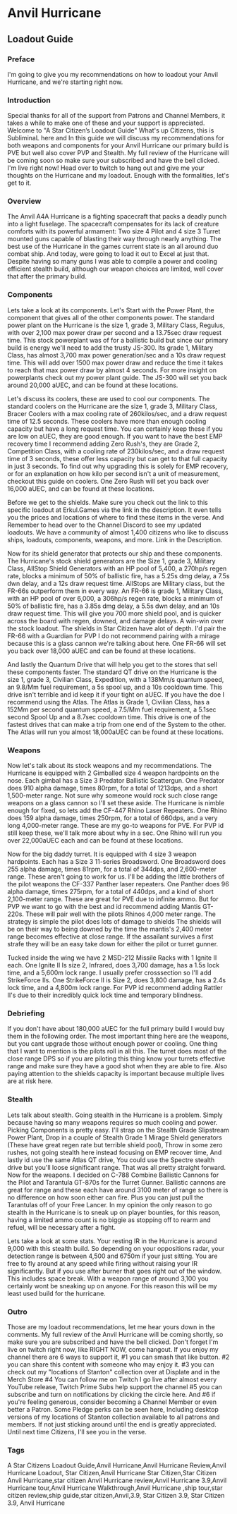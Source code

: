 # Anvil Hurricane
## Loadout Guide

### Preface
I'm going to give you my recommendations on how to loadout your Anvil Hurricane, and we're starting right now.

### Introduction
Special thanks for all of the support from Patrons and Channel Members, it takes a while to make one of these and your support is appreciated. Welcome to "A Star Citizen’s Loadout Guide" What's up Citizens, this is SubliminaL here and In this guide we will discuss my recommendations for both weapons and components for your Anvil Hurricane our primary build is PVE but well also cover PVP and Stealth. My full review of the Hurricane will be coming soon so make sure your subscribed and have the bell clicked. I'm live right now! Head over to twitch to hang out and give me your thoughts on the Hurricane and my loadout. Enough with the formalities, let's get to it.

### Overview
The Anvil A4A Hurricane is a fighting spacecraft that packs a deadly punch into a light fuselage. The spacecraft compensates for its lack of creature comforts with its powerful armament: Two size 4 Pilot and 4 size 3 Turret mounted guns capable of blasting their way through nearly anything. The best use of the Hurricane in the games current state is an all around duo combat ship. And today, were going to load it out to Excel at just that. Despite having so many guns I was able to compile a power and cooling efficient stealth build, although our weapon choices are limited, well cover that after the primary build.

### Components
Lets take a look at its components. Let's Start with the Power Plant, the component that gives all of the other components power. The standard power plant on the Hurricane is the size 1, grade 3, Military Class, Regulus, with over 2,100 max power draw per second and a 13.75sec draw request time. This stock powerplant was of for a ballistic build but since our primary build is energy we'll need to add the trusty JS-300. Its grade 1,  Military Class, has almost 3,700 max power generation/sec and a 10s draw request time. This will add over 1500 max power draw and reduce the time it takes to reach that max power draw by almost 4 seconds. For more insight on powerplants check out my power plant guide. The JS-300 will set you back around 20,000 aUEC, and can be found at these locations.

[comment]: # (To find out why upgrading this has no purpose other than shaving .7 seconds off your EMP recover time check out my power plant guide.)

Let's discuss its coolers, these are used to cool our components. The standard coolers on the Hurricane are the size 1, grade 3, Military Class, Bracer Coolers with a max cooling rate of 260kilos/sec, and a draw request time of 12.5 seconds. These coolers have more than enough cooling capacity but have a long request time. You can certainly keep these if you are low on aUEC, they are good enough. If you want to have the best EMP recovery time I recommend adding Zero Rush's, they are Grade 2, Competition Class, with a cooling rate of 230kilos/sec, and a draw request time of 3 seconds, these offer less capacity but can get to that full capacity in just 3 seconds. To find out why upgrading this is solely for EMP recovery, or for an explanation on how kilo per second isn't a unit of measurement, checkout this guide on coolers. One Zero Rush will set you back over 16,000 aUEC, and can be found at these locations.

Before we get to the shields. Make sure you check out the link to this specific loadout at Erkul.Games via the link in the description. It even tells you the prices and locations of where to find these items in the verse. And Remember to head over to the Channel Discord to see my updated loadouts. We have a community of almost 1,400 citizens who like to discuss ships, loadouts, components, weapons, and more. Link in the Description.

Now for its shield generator that protects our ship and these components. The Hurricane's stock shield generators are the Size 1, grade 3, Military Class, AllStop Shield Generators with an HP pool of 5,400, a 270hp/s regen rate, blocks a minimum of 50% of ballistic fire, has a 5.25s dmg delay, a 7.5s dwn delay, and a 12s draw request time. AllStops are Military class, but the FR-66s outperform them in every way. An FR-66 is grade 1, Military Class, with an HP pool of over 6,000, a 306hp/s regen rate, blocks a minimum of 50% of ballistic fire, has a 3.85s dmg delay, a 5.5s dwn delay, and an 10s draw request time. This will give you 700 more shield pool, and is quicker across the board with regen, downed, and damage delays. A win-win over the stock loadout. The shields in Star Citizen have alot of depth. I'd pair the FR-66 with a Guardian for PVP I do not recommend pairing with a mirage because this is a glass cannon we're talking about here. One FR-66 will set you back over 18,000 aUEC and can be found at these locations.

[comment]: # (It should be noted that there is a better shield combo in my opinion. If you own either a Banu Defender or Esperia Prowler pairing one FR-76 with a Sukoran from those ships is great. The Sukoran has 100% Ballistic Resistance so it will need to be taken completely down before you can take hull damage. Unfortunately if you don't own either of these ships there is no way to get access to the Sukoran.)

And lastly the Quantum Drive that will help you get to the stores that sell these components faster. The standard QT drive on the Hurricane is the size 1, grade 3, Civilian Class, Expedition, with a 138Mm/s quantum speed, an 9.8/Mm fuel requirement, a 5s spool up, and a 10s cooldown time. This drive isn't terrible and id keep it if your tight on aUEC. If you have the doe I recommend using the Atlas. The Atlas is Grade 1, Civilian Class, has a 152Mm per second quantum speed, a 7.5/Mm fuel requirement, a 5.1sec second Spool Up and a 8.7sec cooldown time. This drive is one of the fastest drives that can make a trip from one end of the System to the other. The Atlas will run you almost 18,000aUEC can be found at these locations.

[comment]: # (In the games current state, I only need to be able to make a trip from PO to MicroTech without needing to refuel.)

### Weapons
Now let's talk about its stock weapons and my recommendations. The Hurricane is equipped with 2 Gimballed size 4 weapon hardpoints on the nose. Each gimbal has a Size 3 Predator Ballistic Scattergun. One Predator does 910 alpha damage, times 80rpm, for a total of 1213dps, and a short 1,500-meter range. Not sure why someone would rock such close range weapons on a glass cannon so I'll set these aside. The Hurricane is nimble enough for fixed, so lets add the CF-447 Rhino Laser Repeaters. One Rhino does 159 alpha damage, times 250rpm, for a total of 660dps, and a very long 4,000-meter range. These are my go-to weapons for PVE. For PVP id still keep these, we'll talk more about why in a sec. One Rhino will run you over 22,000aUEC each and can be found at these locations.

Now for the big daddy turret. It is equipped with 4 size 3 weapon hardpoints. Each has a Size 3 11-series Broadsword. One Broadsword does 255 alpha damage, times 81rpm, for a total of 344dps, and 2,600-meter range. These aren't going to work for us. I'll be adding the little brothers of the pilot weapons the CF-337 Panther laser repeaters. One Panther does 96 alpha damage, times 275rpm, for a total of 440dps, and a kind of short 2,100-meter range. These are great for PVE due to infinite ammo. But for PVP we want to go with the best and id recommend adding Mantis GT-220s. These will pair well with the pilots Rhinos 4,000 meter range. The strategy is simple the pilot does lots of damage to shields The shields will be on their way to being downed by the time the mantis's 2,400 meter range becomes effective at close range. If the assailant survives a first strafe they will be an easy take down for either the pilot or turret gunner.

Tucked inside the wing we have 2 MSD-212 Missile Racks with 1 Ignite II each. One Ignite II Is size 2, Infrared, does 3,700 damage, has a 1.5s lock time, and a 5,600m lock range. I usually prefer crosssection so I'll add StrikeForce IIs. One StrikeForce II is Size 2, does 3,800 damage, has a 2.4s lock time, and a 4,800m lock range. For PVP id recommend adding Rattler II's  due to their incredibly quick lock time and temporary blindness.

### Debriefing
If you don't have about 180,000 aUEC for the full primary build I would buy them in the following order. The most important thing here are the weapons, but you cant upgrade those without enough power or cooling. One thing that I want to mention is the pilots roll in all this. The turret does most of the close range DPS so if you are piloting this thing know your turrets effective range and make sure they have a good shot when they are able to fire. Also paying attention to the shields capacity is important because multiple lives are at risk here.

### Stealth
Lets talk about stealth. Going stealth in the Hurricane is a problem. Simply because having so many weapons requires so much cooling and power. Picking Components is pretty easy. I'll strap on the Stealth Grade Slipstream Power Plant, Drop in a couple of Stealth Grade 1 Mirage Shield generators (These have great regen rate but terrible shield pool), Throw in some zero rushes, not going stealth here instead focusing on EMP recover time, And lastly id use the same Atlas QT drive, You could use the Spectre stealth drive but you'll loose significant range. That was all pretty straight forward. Now for the weapons. I decided on C-788 Combine Ballistic Cannons for the Pilot and Tarantula GT-870s for the Turret Gunner. Ballistic cannons are great for range and these each have around 3100 meter of range so there is no difference on how soon either can fire. Plus you can just pull the Tarantulas off of your Free Lancer. In my opinion the only reason to go stealth in the Hurricane is to sneak up on player bounties, for this reason, having a limited ammo count is no biggie as stopping off to rearm and refuel, will be necessary after a fight. 

Lets take a look at some stats. Your resting IR in the Hurricane is around 9,000 with this stealth build. So depending on your oppositions radar, your detection range is between 4,500 and 6750m if your just sitting. You are free to fly around at any speed while firing without raising your IR significantly. But if you use after burner that goes right out of the window. This includes space break. With a weapon range of around 3,100 you certainly wont be sneaking up on anyone. For this reason this will be my least used build for the hurricane.

### Outro
Those are my loadout recommendations, let me hear yours down in the comments. My full review of the Anvil Hurricane will be coming shortly, so make sure you are subscribed and have the bell clicked. Don't forget I'm live on twitch right now, like RIGHT NOW, come hangout. If you enjoy my channel there are 6 ways to support it, #1 you can smash that like button. #2 you can share this content with someone who may enjoy it. #3 you can check out my "locations of Stanton" collection over at Displate and in the Merch Store #4 You can follow me on Twitch I go live after almost every YouTube release, Twitch Prime Subs help support the channel #5 you can subscribe and turn on notifications by clicking the circle here. And #6 if you're feeling generous, consider becoming a Channel Member or even better a Patron. Some Pledge perks can be seen here, Including desktop versions of my locations of Stanton collection available to all patrons and members. If not just sticking around until the end is greatly appreciated. Until next time Citizens, I'll see you in the verse.

### Tags
A Star Citizens Loadout Guide,Anvil Hurricane,Anvil Hurricane Review,Anvil Hurricane Loadout, Star Citizen,Anvil Hurricane Star Citizen,Star Citizen Anvil Hurricane,star citizen Anvil Hurricane review,Anvil Hurricane 3.9,Anvil Hurricane tour,Anvil Hurricane Walkthrough,Anvil Hurricane ,ship tour,star citizen review,ship guide,star citizen,Anvil,3.9, Star Citizen 3.9, Star Citizen 3.9, Anvil Hurricane
